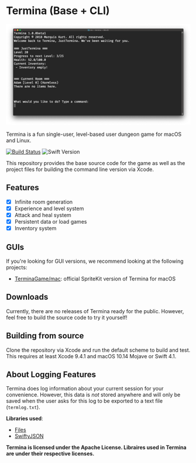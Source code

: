 # Termina (Base + CLI)

![Screenshot](screenshot.png)

Termina is a fun single-user, level-based user dungeon game for macOS and Linux.

[![Build Status](https://travis-ci.com/TerminaGame/base.svg?branch=master)](https://travis-ci.com/TerminaGame/base)
![Swift Version](https://img.shields.io/badge/swift-4.1-orange.svg)

This repository provides the base source code for the game as well as the project files for building the command line version via Xcode.

## Features
- [x] Infinite room generation
- [x] Experience and level system
- [x] Attack and heal system
- [x] Persistent data or load games
- [x] Inventory system

## GUIs
If you're looking for GUI versions, we recommend looking at the following projects:
- [TerminaGame/mac](https://github.com/TerminaGame/mac): official SpriteKit version of Termina for macOS

## Downloads
Currently, there are no releases of Termina ready for the public. However, feel free to build the source code to try it yourself!

## Building from source
Clone the repository via Xcode and run the default scheme to build and test. This requires at least Xcode 9.4.1 and macOS 10.14 Mojave or Swift 4.1.

## About Logging Features
Termina does log information about your current session for your convenience. However, this data is _not_ stored anywhere and will only be saved when the user asks for this log to be exported to a text file (`termlog.txt`).

**Libraries used**:
- [Files](https://github.com/JohnSundell/Files)
- [SwiftyJSON](https://github.com/SwiftyJSON/SwiftyJSON)

**Termina is licensed under the Apache License. Libraires used in Termina are under their respective licenses.**
